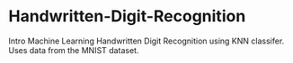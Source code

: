# Handwritten-Digit-Recognition
Intro Machine Learning Handwritten Digit Recognition using KNN classifer. Uses data from the MNIST dataset.
